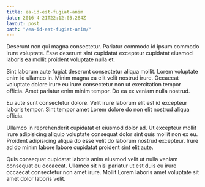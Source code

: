 ```yaml
---
title: ea-id-est-fugiat-anim
date: 2016-4-21T22:12:03.284Z
layout: post
path: "/ea-id-est-fugiat-anim/"
---
```


Deserunt non qui magna consectetur. Pariatur commodo id ipsum commodo irure voluptate. Esse deserunt sint cupidatat excepteur cupidatat eiusmod laboris ea mollit proident voluptate nulla et.

Sint laborum aute fugiat deserunt consectetur aliqua mollit. Lorem voluptate enim id ullamco in. Minim magna ea elit velit nostrud irure. Occaecat voluptate dolore irure eu irure consectetur non ut exercitation tempor officia. Amet pariatur enim minim tempor. Do ea ex veniam nulla nostrud.

Eu aute sunt consectetur dolore. Velit irure laborum elit est id excepteur laboris tempor. Sint tempor amet Lorem dolore do non elit nostrud aliqua officia.

Ullamco in reprehenderit cupidatat et eiusmod dolor ad. Ut excepteur mollit irure adipisicing aliquip voluptate consequat dolor sint quis mollit non ex eu. Proident adipisicing aliqua do esse velit do laborum nostrud excepteur. Irure ad do minim labore labore cupidatat proident sint elit aute.

Quis consequat cupidatat laboris anim eiusmod velit ut nulla veniam consequat eu occaecat. Ullamco sit nisi pariatur ut est duis eu irure occaecat consectetur non amet irure. Mollit Lorem laboris amet voluptate sit amet dolor laboris velit.